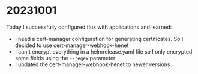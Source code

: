 # 20231001

Today I successfully configured flux with applications and learned:

* I need a cert-manager configuration for generating certificates. So I decided to use cert-manager-webhook-henet
* I can't encrypt everything in a helmrelease.yaml file so I only encrypted some fields using the `--regex` parameter
* I updated the cert-manager-webhook-henet to newer versions
